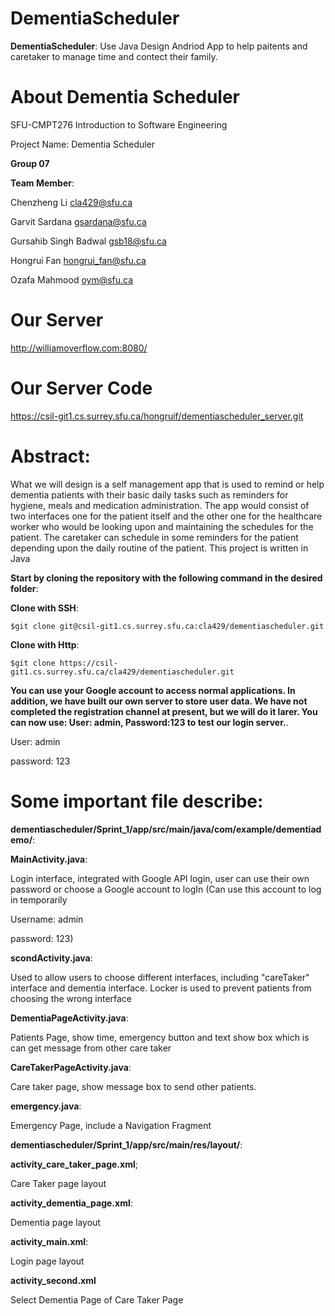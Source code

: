 DementiaScheduler
=========
**DementiaScheduler**: Use Java Design Andriod App to help paitents and caretaker to manage time and contect their family.
# About Dementia Scheduler

SFU-CMPT276 Introduction to Software Engineering

Project Name: Dementia Scheduler

**Group 07**

**Team Member**:

Chenzheng Li            cla429@sfu.ca

Garvit Sardana         gsardana@sfu.ca

Gursahib Singh Badwal   gsb18@sfu.ca

Hongrui Fan             hongrui_fan@sfu.ca

Ozafa Mahmood           oym@sfu.ca

# Our Server
http://williamoverflow.com:8080/

# Our Server Code
https://csil-git1.cs.surrey.sfu.ca/hongruif/dementiascheduler_server.git

# Abstract:

What we will design is a self management app that is used to remind or help dementia patients with their basic daily tasks such as reminders for hygiene, meals and medication administration. The app would consist of two interfaces one for the patient itself and the other one for the healthcare worker who would be looking upon and maintaining the schedules for the patient. The caretaker can schedule in some reminders for the patient depending upon the daily routine of the patient.
This project is written in Java


**Start by cloning the repository with the following command in the desired folder**:

**Clone with SSH**:

    $git clone git@csil-git1.cs.surrey.sfu.ca:cla429/dementiascheduler.git
**Clone with Http**:

    $git clone https://csil-git1.cs.surrey.sfu.ca/cla429/dementiascheduler.git


**You can use your Google account to access normal applications. In addition, we have built our own server to store user data. We have not completed the registration channel at present, but we will do it larer. You can now use: User: admin, Password:123 to test our login server.**.

User: admin

password: 123

# Some important file describe:

**dementiascheduler/Sprint_1/app/src/main/java/com/example/dementiademo/**:

**MainActivity.java**:

Login interface, integrated with Google API login, user can use their own password or choose a Google account to logIn
(Can use this account to log in temporarily

Username: admin

password: 123)

**scondActivity.java**:

Used to allow users to choose different interfaces, including "careTaker" interface and dementia interface. Locker is used to prevent               patients from choosing the wrong interface

**DementiaPageActivity.java**:


Patients Page, show time, emergency button and text show box which is can get message from other care taker


**CareTakerPageActivity.java**:


Care taker page, show message box to send other patients.


**emergency.java**:

Emergency Page, include a Navigation Fragment


**dementiascheduler/Sprint_1/app/src/main/res/layout/**:


**activity_care_taker_page.xml**;

Care Taker page layout

**activity_dementia_page.xml**:

Dementia page layout

**activity_main.xml**:

Login page layout

**activity_second.xml**

Select Dementia Page of Care Taker Page

    
        
    





